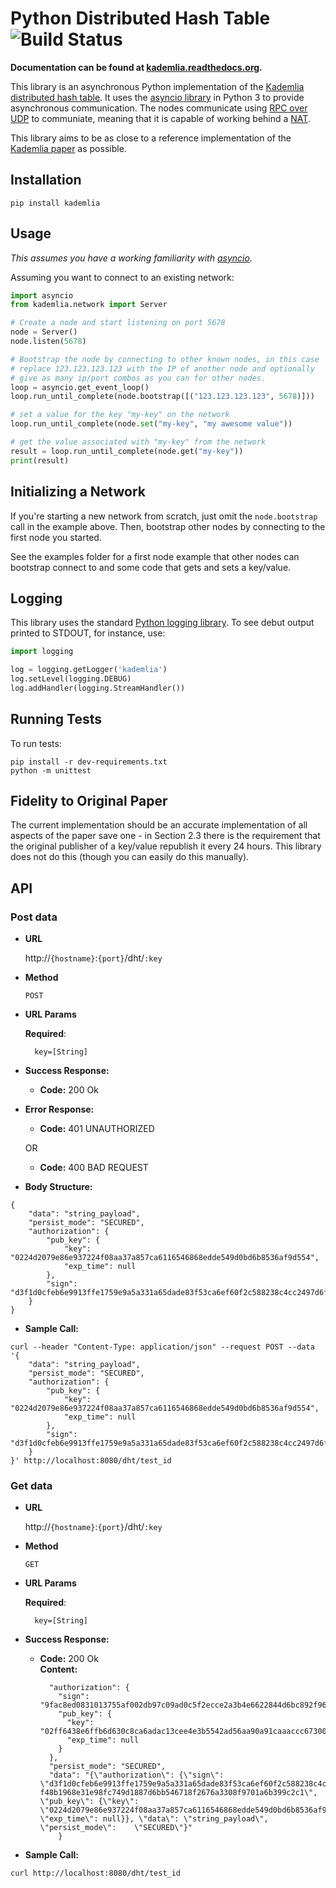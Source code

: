 # Python Distributed Hash Table  &emsp; ![Build Status]

[Build Status]: http://18.224.44.167:8080/buildStatus/icon?job=DHT

**Documentation can be found at [kademlia.readthedocs.org](http://kademlia.readthedocs.org/).**

This library is an asynchronous Python implementation of the [Kademlia distributed hash table](http://en.wikipedia.org/wiki/Kademlia).  It uses the [asyncio library](https://docs.python.org/3/library/asyncio.html) in Python 3 to provide asynchronous communication.  The nodes communicate using [RPC over UDP](https://github.com/bmuller/rpcudp) to communiate, meaning that it is capable of working behind a [NAT](http://en.wikipedia.org/wiki/NAT).

This library aims to be as close to a reference implementation of the [Kademlia paper](http://pdos.csail.mit.edu/~petar/papers/maymounkov-kademlia-lncs.pdf) as possible.

## Installation

```
pip install kademlia
```

## Usage
*This assumes you have a working familiarity with [asyncio](https://docs.python.org/3/library/asyncio.html).*

Assuming you want to connect to an existing network:

```python
import asyncio
from kademlia.network import Server

# Create a node and start listening on port 5678
node = Server()
node.listen(5678)

# Bootstrap the node by connecting to other known nodes, in this case
# replace 123.123.123.123 with the IP of another node and optionally
# give as many ip/port combos as you can for other nodes.
loop = asyncio.get_event_loop()
loop.run_until_complete(node.bootstrap([("123.123.123.123", 5678)]))

# set a value for the key "my-key" on the network
loop.run_until_complete(node.set("my-key", "my awesome value"))

# get the value associated with "my-key" from the network
result = loop.run_until_complete(node.get("my-key"))
print(result)
```

## Initializing a Network
If you're starting a new network from scratch, just omit the `node.bootstrap` call in the example above.  Then, bootstrap other nodes by connecting to the first node you started.

See the examples folder for a first node example that other nodes can bootstrap connect to and some code that gets and sets a key/value.

## Logging
This library uses the standard [Python logging library](https://docs.python.org/3/library/logging.html).  To see debut output printed to STDOUT, for instance, use:

```python
import logging

log = logging.getLogger('kademlia')
log.setLevel(logging.DEBUG)
log.addHandler(logging.StreamHandler())
```

## Running Tests
To run tests:

```
pip install -r dev-requirements.txt
python -m unittest
```

## Fidelity to Original Paper
The current implementation should be an accurate implementation of all aspects of the paper save one - in Section 2.3 there is the requirement that the original publisher of a key/value republish it every 24 hours.  This library does not do this (though you can easily do this manually).

## API
### **Post data**

* **URL**

    http://`{hostname}`:`{port}`/dht/`:key`

* **Method**

    `POST`

* **URL Params**

    **Required**:

        key=[String]

* **Success Response:**

  * **Code:** 200 Ok

* **Error Response:**

    * **Code:** 401 UNAUTHORIZED

    OR

    * **Code:** 400 BAD REQUEST

* **Body Structure:**

```
{
    "data": "string_payload",
    "persist_mode": "SECURED",
    "authorization": {
        "pub_key": {
            "key": "0224d2079e86e937224f08aa37a857ca6116546868edde549d0bd6b8536af9d554",
            "exp_time": null
        },
        "sign": "d3f1d0cfeb6e9913ffe1759e9a5a331a65dade83f53ca6ef60f2c588238c4cc2497d6f48b1968e31e98fc749d1887d6bb546718f2676a3308f9701a6b399c2c1"
    }
}
```

* **Sample Call:**

```
curl --header "Content-Type: application/json" --request POST --data '{
    "data": "string_payload",
    "persist_mode": "SECURED",
    "authorization": {
        "pub_key": {
            "key": "0224d2079e86e937224f08aa37a857ca6116546868edde549d0bd6b8536af9d554",
            "exp_time": null
        },
        "sign": "d3f1d0cfeb6e9913ffe1759e9a5a331a65dade83f53ca6ef60f2c588238c4cc2497d6f48b1968e31e98fc749d1887d6bb546718f2676a3308f9701a6b399c2c1"
    }
}' http://localhost:8080/dht/test_id

```

### **Get data**

* **URL**

    http://`{hostname}`:`{port}`/dht/`:key`

* **Method**

    `GET`

* **URL Params**

    **Required**:

        key=[String]

* **Success Response:**

  * **Code:** 200 Ok </br>
    **Content:** 
    
    ```{
      "authorization": {
        "sign":     "9fac8ed0831013755af002db97c09ad0c5f2ecce2a3b4e6622844d6bc892f9673b6ed4113b15d7d27206cd8c52eac69b6811fe52e776024d96fb63d6a02fc2d6",
        "pub_key": {
          "key":    "02ff6438e6ffb6d630c8ca6adac13cee4e3b5542ad56aa90a91caaaccc673008f3",
          "exp_time": null
        }
      },
      "persist_mode": "SECURED",
      "data": "{\"authorization\": {\"sign\":   \"d3f1d0cfeb6e9913ffe1759e9a5a331a65dade83f53ca6ef60f2c588238c4cc2497d6   f48b1968e31e98fc749d1887d6bb546718f2676a3308f9701a6b399c2c1\",     \"pub_key\": {\"key\":  \"0224d2079e86e937224f08aa37a857ca6116546868edde549d0bd6b8536af9d554\",   \"exp_time\": null}}, \"data\": \"string_payload\", \"persist_mode\":    \"SECURED\"}"
        }
    ```

* **Sample Call:**

```
curl http://localhost:8080/dht/test_id
```
